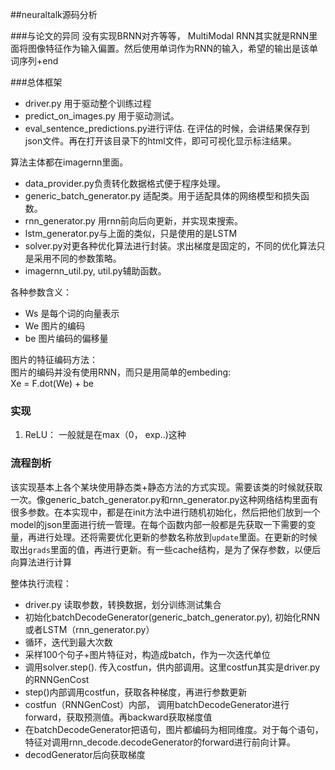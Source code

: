 ##neuraltalk源码分析

###与论文的异同
没有实现BRNN对齐等等， MultiModal RNN其实就是RNN里面将图像特征作为输入偏置。然后使用单词作为RNN的输入，希望的输出是该单词序列+end 

###总体框架
- driver.py 用于驱动整个训练过程
- predict_on_images.py 用于驱动测试。
- eval_sentence_predictions.py进行评估.
在评估的时候，会讲结果保存到json文件。再在打开该目录下的html文件，即可可视化显示标注结果。

算法主体都在imagernn里面。

- data_provider.py负责转化数据格式便于程序处理。
- generic_batch_generator.py 适配类。用于适配具体的网络模型和损失函数。
- rnn_generator.py 用rnn前向后向更新，并实现束搜索。
- lstm_generator.py与上面的类似，只是使用的是LSTM
- solver.py对更各种优化算法进行封装。求出梯度是固定的，不同的优化算法只是采用不同的参数策略。
- imagernn_util.py, util.py辅助函数。

各种参数含义：

- Ws 是每个词的向量表示
- We 图片的编码
- be 图片编码的偏移量

图片的特征编码方法：  
图片的编码并没有使用RNN，而只是用简单的embeding:  
Xe = F.dot(We) + be


### 实现
1. ReLU： 一般就是在max（0， exp..)这种

### 流程剖析
该实现基本上各个某块使用静态类+静态方法的方式实现。需要该类的时候就获取一次。像generic_batch_generator.py和rnn_generator.py这种网络结构里面有很多参数。在本实现中，都是在init方法中进行随机初始化，然后把他们放到一个model的json里面进行统一管理。在每个函数内部一般都是先获取一下需要的变量，再进行处理。还将需要优化更新的参数名称放到`update`里面。在更新的时候取出`grads`里面的值，再进行更新。有一些cache结构，是为了保存参数，以便后向算法进行计算

整体执行流程：

- driver.py 读取参数，转换数据，划分训练测试集合
- 初始化batchDecodeGenerator(generic_batch_generator.py), 初始化RNN或者LSTM（rnn_generator.py）
- 循环，迭代到最大次数
- 采样100个句子+图片特征对，构造成batch，作为一次迭代单位
- 调用solver.step(). 传入costfun，供内部调用。这里costfun其实是driver.py的RNNGenCost
- step()内部调用costfun，获取各种梯度，再进行参数更新
- costfun（RNNGenCost）内部， 调用batchDecodeGenerator进行forward，获取预测值。再backward获取梯度值
- 在batchDecodeGenerator把语句，图片都编码为相同维度。对于每个语句，特征对调用rnn_decode.decodeGenerator的forward进行前向计算。
- decodGenerator后向获取梯度


